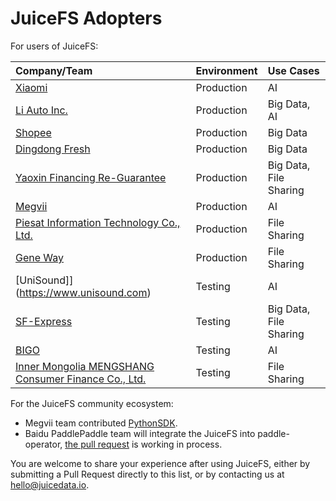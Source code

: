 # JuiceFS Adopters

For users of JuiceFS:

| Company/Team                                       | Environment   | Use Cases                 |
| :---                                               | :---          | :---                      |
| [Xiaomi](https://www.mi.com)                       | Production | AI                   |
| [Li Auto Inc.](https://www.lixiang.com)            | Production | Big Data, AI           |
| [Shopee](https://shopee.com)                       | Production | Big Data              |
| [Dingdong Fresh](https://www.100.me)               | Production | Big Data             |
| [Yaoxin Financing Re-Guarantee](https://www.yaoxinhd.com) | Production | Big Data, File Sharing |
| [Megvii](https://megvii.com)                     | Production    | AI         |
| [Piesat Information Technology Co., Ltd.](https://www.piesat.cn)                  | Production    | File Sharing         |
| [Gene Way](http://www.geneway.cn)                  | Production    | File Sharing         |
| [UniSound]](https://www.unisound.com)                  | Testing    | AI         || 
[SF-Express](https://www.sf-express.com)           | Testing    | Big Data, File Sharing |
| [BIGO](https://bigo.tv)                            | Testing    | AI                   |
| [Inner Mongolia MENGSHANG Consumer Finance Co., Ltd.](https://www.mengshangxiaofei.com)   | Testing    | File Sharing      |

For the JuiceFS community ecosystem:

- Megvii team contributed [PythonSDK](https://github.com/megvii-research/juicefs-python).
- Baidu PaddlePaddle team will integrate the JuiceFS into paddle-operator, [the pull request](https://github.com/PaddleFlow/paddle-operator/pull/69) is working in process.

You are welcome to share your experience after using JuiceFS, either by submitting a Pull Request directly to this list, or by contacting us at hello@juicedata.io.